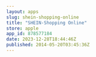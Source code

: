 ```yaml
---
layout: apps
slug: shein-shopping-online
title: "SHEIN-Shopping Online"
store: apple
app_id: 878577184
date: 2023-12-28T18:44:46Z
published: 2014-05-20T03:45:36Z
---
```

